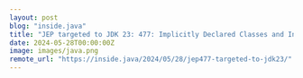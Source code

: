 ```yaml
---
layout: post
blog: "inside.java"
title: "JEP targeted to JDK 23: 477: Implicitly Declared Classes and Instance Main Methods (Third Preview)"
date: 2024-05-28T00:00:00Z
image: images/java.png
remote_url: "https://inside.java/2024/05/28/jep477-targeted-to-jdk23/"
---
```

